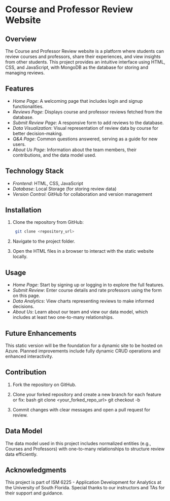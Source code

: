 # Course and Professor Review Website

## Overview

The Course and Professor Review website is a platform where students can review courses and professors, share their experiences, and view insights from other students. This project provides an intuitive interface using HTML, CSS, and JavaScript, with MongoDB as the database for storing and managing reviews.

## Features

- *Home Page*: A welcoming page that includes login and signup functionalities.
- *Reviews Page*: Displays course and professor reviews fetched from the database.
- *Submit Review Page*: A responsive form to add reviews to the database.
- *Data Visualization*: Visual representation of review data by course for better decision-making.
- *Q&A Page*: Common questions answered, serving as a guide for new users.
- *About Us Page*: Information about the team members, their contributions, and the data model used.

## Technology Stack

- *Frontend*: HTML, CSS, JavaScript
- *Database*: Local Storage  (for storing review data)
- *Version Control*: GitHub for collaboration and version management

## Installation

1. Clone the repository from GitHub:
   
   ```bash
    git clone <repository_url>
    ```
    
3. Navigate to the project folder.
4. Open the HTML files in a browser to interact with the static website locally.

## Usage

- *Home Page*: Start by signing up or logging in to explore the full features.
- *Submit Review*: Enter course details and rate professors using the form on this page.
- *Data Analytics*: View charts representing reviews to make informed decisions.
- *About Us*: Learn about our team and view our data model, which includes at least two one-to-many relationships.

## Future Enhancements

This static version will be the foundation for a dynamic site to be hosted on Azure. Planned improvements include fully dynamic CRUD operations and enhanced interactivity.

## Contribution

1. Fork the repository on GitHub.
2. Clone your forked repository and create a new branch for each feature or fix:
    bash
    git clone <your_forked_repo_url>
    git checkout -b <feature-branch>
    
3. Commit changes with clear messages and open a pull request for review.

## Data Model

The data model used in this project includes normalized entities (e.g., Courses and Professors) with one-to-many relationships to structure review data efficiently.

## Acknowledgments

This project is part of ISM 6225 - Application Development for Analytics at the University of South Florida. Special thanks to our instructors and TAs for their support and guidance.
